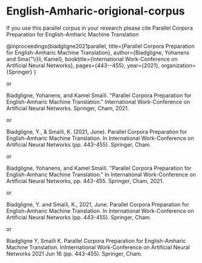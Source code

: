 # English-Amharic-origional-corpus
If you use this parallel corpus in your research please cite Parallel Corpora Preparation for English-Amharic Machine Translation

@inproceedings{biadgligne2021parallel,
  title={Parallel Corpora Preparation for English-Amharic Machine Translation},
  author={Biadgligne, Yohanens and Sma{\"\i}li, Kamel},
  booktitle={International Work-Conference on Artificial Neural Networks},
  pages={443--455},
  year={2021},
  organization={Springer}
}


or 

Biadgligne, Yohanens, and Kamel Smaïli. "Parallel Corpora Preparation for English-Amharic Machine Translation." International Work-Conference on Artificial Neural Networks. Springer, Cham, 2021.


or 

Biadgligne, Y., & Smaïli, K. (2021, June). Parallel Corpora Preparation for English-Amharic Machine Translation. In International Work-Conference on Artificial Neural Networks (pp. 443-455). Springer, Cham.


or 

Biadgligne, Yohanens, and Kamel Smaïli. "Parallel Corpora Preparation for English-Amharic Machine Translation." In International Work-Conference on Artificial Neural Networks, pp. 443-455. Springer, Cham, 2021.


or 

Biadgligne, Y. and Smaïli, K., 2021, June. Parallel Corpora Preparation for English-Amharic Machine Translation. In International Work-Conference on Artificial Neural Networks (pp. 443-455). Springer, Cham.


or 


Biadgligne Y, Smaïli K. Parallel Corpora Preparation for English-Amharic Machine Translation. InInternational Work-Conference on Artificial Neural Networks 2021 Jun 16 (pp. 443-455). Springer, Cham.
